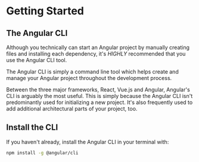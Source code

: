 # Getting Started

## The Angular CLI

Although you technically can start an Angular project by manually creating files and installing each dependency, it's *HIGHLY* recommended that you use the Angular CLI tool.

The Angular CLI is simply a command line tool which helps create and manage your Angular project throughout the development process.

Between the three major frameworks, React, Vue.js and Angular, Angular's CLI is arguably the most useful. This is simply because the Angular CLI isn't predominantly used for initializing a new project. It's also frequently used to add additional architectural parts of your project, too.

## Install the CLI

If you haven't already, install the Angular CLI in your terminal with:

```zsh
npm install -g @angular/cli
```